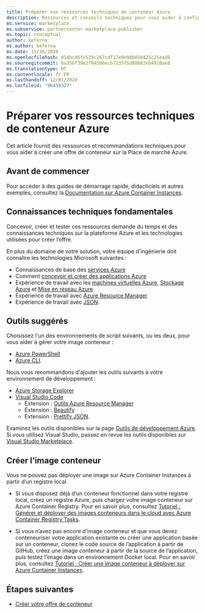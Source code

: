 ```yaml
---
title: Préparer vos ressources techniques de conteneur Azure
description: Ressources et conseils techniques pour vous aider à configurer une offre de conteneur sur la Place de marché Azure.
ms.service: marketplace
ms.subservice: partnercenter-marketplace-publisher
ms.topic: conceptual
author: keferna
ms.author: keferna
ms.date: 11/30/2020
ms.openlocfilehash: 014bcd6fc519c267cdf17e9e98b850425c25ead6
ms.sourcegitcommit: 6a350f39e2f04500ecb7235f5d88682eb4910ae8
ms.translationtype: HT
ms.contentlocale: fr-FR
ms.lasthandoff: 12/01/2020
ms.locfileid: "96459327"
---
```

# <a name="prepare-your-azure-container-technical-assets"></a>Préparer vos ressources techniques de conteneur Azure

Cet article fournit des ressources et recommandations techniques pour vous aider à créer une offre de conteneur sur la Place de marché Azure.

## <a name="before-you-begin"></a>Avant de commencer

Pour accéder à des guides de démarrage rapide, didacticiels et autres exemples, consultez la [Documentation sur Azure Container Instances](../container-instances/index.yml).

## <a name="fundamental-technical-knowledge"></a>Connaissances techniques fondamentales

Concevoir, créer et tester ces ressources demande du temps et des connaissances techniques sur la plateforme Azure et les technologies utilisées pour créer l’offre.

En plus du domaine de votre solution, votre équipe d'ingénierie doit connaître les technologies Microsoft suivantes :

- Connaissances de base des [services Azure](https://azure.microsoft.com/services/)
- Comment [concevoir et créer des applications Azure](https://azure.microsoft.com/solutions/architecture/)
- Expérience de travail avec les [machines virtuelles Azure](https://azure.microsoft.com/services/virtual-machines/), [Stockage Azure](https://azure.microsoft.com/services/?filter=storage) et [Mise en réseau Azure](https://azure.microsoft.com/services/?filter=networking)
- Expérience de travail avec [Azure Resource Manager](https://azure.microsoft.com/features/resource-manager/)
- Expérience de travail avec [JSON](https://www.json.org/).

## <a name="suggested-tools"></a>Outils suggérés

Choisissez l'un des environnements de script suivants, ou les deux, pour vous aider à gérer votre image conteneur :

- [Azure PowerShell](/powershell/azure/)
- [Azure CLI](/cli/azure/).

Nous vous recommandons d'ajouter les outils suivants à votre environnement de développement :

- [Azure Storage Explorer](../vs-azure-tools-storage-manage-with-storage-explorer.md?tabs=windows)
- [Visual Studio Code](https://code.visualstudio.com/)
  - Extension : [Outils Azure Resource Manager](https://marketplace.visualstudio.com/items?itemName=msazurermtools.azurerm-vscode-tools)
  - Extension : [Beautify](https://marketplace.visualstudio.com/items?itemName=HookyQR.beautify)
  - Extension : [Prettify JSON](https://marketplace.visualstudio.com/items?itemName=mohsen1.prettify-json).

Examinez les outils disponibles sur la page [Outils de développement Azure](https://azure.microsoft.com/). Si vous utilisez Visual Studio, passez en revue les outils disponibles sur [Visual Studio Marketplace](https://marketplace.visualstudio.com/).

## <a name="create-the-container-image"></a>Créer l’image conteneur

Vous ne pouvez pas déployer une image sur Azure Container Instances à partir d’un registre local.

- Si vous disposez déjà d’un conteneur fonctionnel dans votre registre local, créez un registre Azure, puis chargez votre image conteneur sur Azure Container Registry. Pour en savoir plus, consultez [Tutoriel : Générer et déployer des images conteneurs dans le cloud avec Azure Container Registry Tasks](../container-registry/container-registry-tutorial-quick-task.md).

- Si vous n’avez pas encore d’image conteneur et que vous devez conteneuriser votre application existante ou créer une application basée sur un conteneur, clonez le code source de l’application à partir de GitHub, créez une image conteneur à partir de la source de l’application, puis testez l’image dans un environnement Docker local. Pour en savoir plus, consultez [Tutoriel : Créer une image conteneur à déployer sur Azure Container Instances](../container-instances/container-instances-tutorial-prepare-app.md).

## <a name="next-steps"></a>Étapes suivantes

- [Créer votre offre de conteneur](create-azure-container-offer.md)